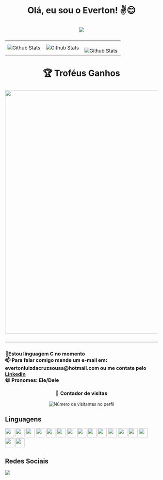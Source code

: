 <h1 align = "center" > Olá, eu sou o Everton! ✌😊
  
<img src ="https://media3.giphy.com/media/ASd0Ukj0y3qMM/200.webp?cid=ecf05e4731vffnj5n8tlk7suvy352vjop3m70uohb21ys5fq&ep=v1_gifs_search&rid=200.webp&ct=g"></h1>


<html>

<table>
  <tr>
    <td>
      <img
        align="left"
        src="https://github-readme-stats.vercel.app/api?username=Evert0nLuiz&theme=dark&hide_border=false&include_all_commits=true"
        alt="Github Stats"
      />
    </td>
    <td>
      <img
        align="left"
        src="https://github-readme-stats.vercel.app/api/top-langs/?username=Evert0nLuiz&theme=dark&hide_border=false&include_all_commits=true&count_private=true&layout=compact"
        alt="Github Stats"
      />
    </td>
    <td>
      <br />
      <img
        align="left"
        src="https://github-readme-streak-stats.herokuapp.com/?user=Evert0nLuiz&theme=dark&hide_border=false"
        alt="Github Stats"
      />
    </td>
  </tr>
</table>

<h1 align = "center" > 🏆 Troféus Ganhos
<p align="center">
  <a
    href="https://github.com/ryo-ma/github-profile-trophy"
    title="repositório de troféus"
  >
    <img
      width="800"
      src="https://github-profile-trophy.vercel.app/?username=Evert0nLuiz&column=8&theme=darkhub&no-frame=true&no-bg=true"
    />
  </a>
</p>

---
  <body>
<h3> 🚀Estou linguagem C no momento<br>
📫 Para falar comigo mande um e-mail em: evertonluizdacruzsousa@hotmail.com ou me contate pelo <a href="https://www.linkedin.com/in/everton-sousa-73b720348/">Linkedin</a><br>
😄 Pronomes: Ele/Dele<br></h3>   
 </body>
 
<div align="center">
  <h3><b>📍 Contador de visitas </b></h3>
</div>

<p align="center">
  <img
    src="https://profile-counter.glitch.me/Evert0nLuiz/count.svg"
    alt="Número de visitantes no perfil"
  />
</p>

 ## Linguagens
  <img src="https://raw.githubusercontent.com/marwin1991/profile-technology-icons/refs/heads/main/icons/vim.png" style="width: 30px; height: 30px;"> <img src="https://raw.githubusercontent.com/marwin1991/profile-technology-icons/refs/heads/main/icons/git.png" style="width: 30px; height: 30px;"> <img src="https://raw.githubusercontent.com/marwin1991/profile-technology-icons/refs/heads/main/icons/intellij.png" style="width: 30px; height: 30px;"> <img src="https://raw.githubusercontent.com/marwin1991/profile-technology-icons/refs/heads/main/icons/pycharm.png" style="width: 30px; height: 30px;"> <img src="https://raw.githubusercontent.com/marwin1991/profile-technology-icons/refs/heads/main/icons/eclipse.png" style="width: 30px; height: 30px;"> <img src="https://raw.githubusercontent.com/marwin1991/profile-technology-icons/refs/heads/main/icons/html.png" style="width: 30px; height: 30px;"> <img src="https://raw.githubusercontent.com/marwin1991/profile-technology-icons/refs/heads/main/icons/css.png" style="width: 30px; height: 30px;"> <img src="https://raw.githubusercontent.com/marwin1991/profile-technology-icons/refs/heads/main/icons/java.png" style="width: 30px; height: 30px;"> <img src="https://raw.githubusercontent.com/marwin1991/profile-technology-icons/refs/heads/main/icons/spring_boot.png" style="width: 30px; height: 30px;"> <img src="https://raw.githubusercontent.com/marwin1991/profile-technology-icons/refs/heads/main/icons/tomcat.png" style="width: 30px; height: 30px;"> <img src="https://raw.githubusercontent.com/marwin1991/profile-technology-icons/refs/heads/main/icons/c.png" style="width: 30px; height: 30px;"> <img src="https://raw.githubusercontent.com/marwin1991/profile-technology-icons/refs/heads/main/icons/python.png" style="width: 30px; height: 30px;"> <img src="https://raw.githubusercontent.com/marwin1991/profile-technology-icons/refs/heads/main/icons/mysql.png" style="width: 30px; height: 30px;"> <img src="https://raw.githubusercontent.com/marwin1991/profile-technology-icons/refs/heads/main/icons/linux.png" style="width: 30px; height: 30px;"> <img src="https://raw.githubusercontent.com/marwin1991/profile-technology-icons/refs/heads/main/icons/windows.png" style="width: 30px; height: 30px;"> <img src="https://raw.githubusercontent.com/marwin1991/profile-technology-icons/refs/heads/main/icons/arch_linux.png" style="width: 30px; height: 30px;">
  <h2> Redes Sociais </h2>
<a href="https://www.linkedin.com/in/everton-sousa-73b720348/"> <img src="https://img.shields.io/badge/LinkedIn-0A66C2.svg?style=for-the-badge&logo=LinkedIn&logoColor=white"></a>



